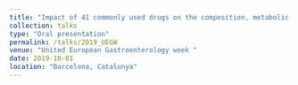 ```yaml
---
title: "Impact of 41 commonly used drugs on the composition, metabolic function and resistome of the gut microbiome"
collection: talks
type: "Oral presentation"
permalink: /talks/2019_UEGW
venue: "United European Gastroenterology week "
date: 2019-10-01
location: "Barcelona, Catalunya"
---
```


